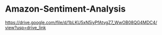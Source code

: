 # Amazon-Sentiment-Analysis

https://drive.google.com/file/d/1bLKU5xN5iyPfAtvgZ7_WwOB08QG4MDC4/view?usp=drive_link
